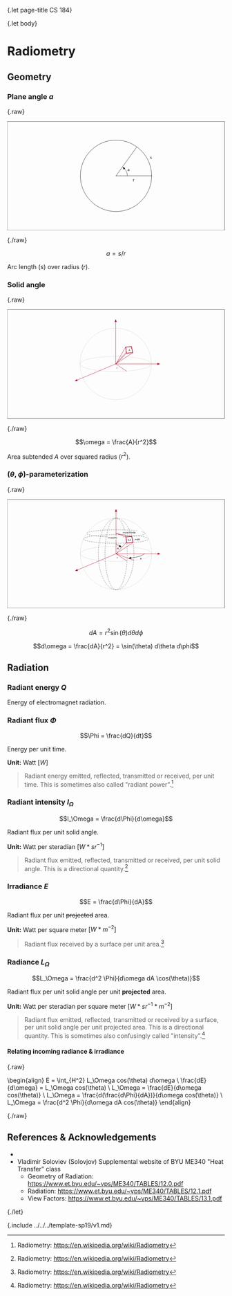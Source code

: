{.let page-title CS 184}

{.let body}

# Radiometry

## Geometry

### Plane angle $a$

{.raw}

<?xml version="1.0" encoding="UTF-8" standalone="no"?>
<!DOCTYPE svg PUBLIC "-//W3C//DTD SVG 1.1//EN" "http://www.w3.org/Graphics/SVG/1.1/DTD/svg11.dtd">
<svg xmlns:dc="http://purl.org/dc/elements/1.1/" xmlns="http://www.w3.org/2000/svg" xmlns:xl="http://www.w3.org/1999/xlink" version="1.1" viewBox="-390.5 -195.5 781 391" width="781" height="391">
  <defs>
    <font-face font-family="Menlo" font-size="16" panose-1="2 11 6 9 3 8 4 2 2 4" units-per-em="1000" underline-position="-63.47656" underline-thickness="43.94531" slope="0" x-height="546.875" cap-height="729.0039" ascent="928.2227" descent="-235.83984" font-weight="400">
      <font-face-src>
        <font-face-name name="Menlo-Regular"/>
      </font-face-src>
    </font-face>
    <marker orient="auto" overflow="visible" markerUnits="strokeWidth" id="FilledArrow_Marker_a" stroke-linejoin="miter" stroke-miterlimit="10" viewBox="-1 -4 10 8" markerWidth="10" markerHeight="8" color="black">
      <g>
        <path d="M 8 0 L 0 -3 L 0 3 Z" fill="currentColor" stroke="currentColor" stroke-width="1"/>
      </g>
    </marker>
  </defs>
  <metadata> Produced by OmniGraffle 7.9.4 
    <dc:date>2019-02-26 23:17:14 +0000</dc:date>
  </metadata>
  <g id="Canvas_1" fill-opacity="1" stroke-dasharray="none" stroke-opacity="1" stroke="none" fill="none">
    <title>Canvas 1</title>
    <g id="Canvas_1: Layer 1">
      <title>Layer 1</title>
      <g id="Graphic_3">
        <rect x="-390" y="-195" width="780" height="390" stroke="black" stroke-linecap="round" stroke-linejoin="round" stroke-width="1"/>
      </g>
      <g id="Graphic_6">
        <circle cx="0" cy="0" r="128.000204531443" stroke="black" stroke-linecap="round" stroke-linejoin="round" stroke-width="1"/>
      </g>
      <g id="Line_10">
        <line x1="0" y1="0" x2="128" y2="0" stroke="black" stroke-linecap="round" stroke-linejoin="round" stroke-width="1"/>
      </g>
      <g id="Line_11">
        <line x1="0" y1="0" x2="74.54252" y2="-103.18475" stroke="black" stroke-linecap="round" stroke-linejoin="round" stroke-width="1"/>
      </g>
      <g id="Graphic_12">
        <text transform="translate(122.2 -75.4)" fill="black">
          <tspan font-family="Menlo" font-size="16" font-weight="400" fill="black" x=".18359375" y="15">s</tspan>
        </text>
      </g>
      <g id="Graphic_13">
        <text transform="translate(60.2 5.2)" fill="black">
          <tspan font-family="Menlo" font-size="16" font-weight="400" fill="black" x=".18359375" y="15">r</tspan>
        </text>
      </g>
      <g id="Graphic_14">
        <text transform="translate(41.4 -32.4)" fill="black">
          <tspan font-family="Menlo" font-size="16" font-weight="400" fill="black" x=".18359375" y="15">a</tspan>
        </text>
      </g>
      <g id="Line_15">
        <path d="M 40.6 0 C 40.6 0 41.47278 -8.241099 36.4 -17.14094 C 34.630473 -20.245454 32.42774 -22.920888 30.309352 -25.08883" marker-end="url(#FilledArrow_Marker_a)" stroke="black" stroke-linecap="round" stroke-linejoin="round" stroke-width="1"/>
      </g>
    </g>
  </g>
</svg>

{./raw}

$$a = s / r$$

Arc length ($s$) over radius ($r$).

### Solid angle

{.raw}

<?xml version="1.0" encoding="UTF-8" standalone="no"?>
<!DOCTYPE svg PUBLIC "-//W3C//DTD SVG 1.1//EN" "http://www.w3.org/Graphics/SVG/1.1/DTD/svg11.dtd">
<svg xmlns:dc="http://purl.org/dc/elements/1.1/" xmlns="http://www.w3.org/2000/svg" xmlns:xl="http://www.w3.org/1999/xlink" version="1.1" viewBox="-390.5 -195.5 781 391" width="781" height="391">
  <defs>
    <marker orient="auto" overflow="visible" markerUnits="strokeWidth" id="FilledArrow_Marker" stroke-linejoin="miter" stroke-miterlimit="10" viewBox="-1 -4 10 8" markerWidth="10" markerHeight="8" color="#b1001c">
      <g>
        <path d="M 8 0 L 0 -3 L 0 3 Z" fill="currentColor" stroke="currentColor" stroke-width="1"/>
      </g>
    </marker>
    <font-face font-family="Menlo" font-size="10" panose-1="2 11 6 9 3 8 4 2 2 4" units-per-em="1000" underline-position="-63.47656" underline-thickness="43.94531" slope="0" x-height="546.875" cap-height="729.0039" ascent="928.2227" descent="-235.83984" font-weight="400">
      <font-face-src>
        <font-face-name name="Menlo-Regular"/>
      </font-face-src>
    </font-face>
  </defs>
  <metadata> Produced by OmniGraffle 7.9.4 
    <dc:date>2019-02-27 00:14:36 +0000</dc:date>
  </metadata>
  <g id="Canvas_1" fill-opacity="1" stroke-dasharray="none" stroke-opacity="1" stroke="none" fill="none">
    <title>Canvas 1</title>
    <g id="Shared_1: Master layer">
      <title>Master layer</title>
      <g id="Graphic_2">
        <rect x="-390" y="-195" width="780" height="390" stroke="black" stroke-linecap="round" stroke-linejoin="round" stroke-width="1"/>
      </g>
    </g>
    <g id="Canvas_1: Layer 3">
      <title>Layer 3</title>
      <g id="Graphic_129">
        <title>Circle</title>
        <path d="M 89.41067 -90.50957 C 139.398 -40.522496 139.398 40.522496 89.41067 90.50957 C 39.423595 140.4969 -41.621397 140.4969 -91.60847 90.50957 C -141.5958 40.522496 -141.5958 -40.522496 -91.60847 -90.50957 C -41.621397 -140.4969 39.423595 -140.4969 89.41067 -90.50957" stroke="#a5a5a5" stroke-linecap="round" stroke-linejoin="round" stroke-dasharray="1.0,4.0" stroke-width="1"/>
      </g>
      <g id="Graphic_128">
        <path d="M 89.41067 -19.091862 C 139.398 -8.547714 139.398 8.547714 89.41067 19.091862 C 39.423595 29.636064 -41.621397 29.636064 -91.60847 19.091862 C -141.5958 8.547714 -141.5958 -8.547714 -91.60847 -19.091862 C -41.621397 -29.636064 39.423595 -29.636064 89.41067 -19.091862" stroke="#a5a5a5" stroke-linecap="round" stroke-linejoin="round" stroke-dasharray="1.0,4.0" stroke-width="1"/>
      </g>
      <g id="Line_123">
        <line x1="-1.0989011" y1="0" x2="149.0011" y2="0" marker-end="url(#FilledArrow_Marker)" stroke="#b1001c" stroke-linecap="round" stroke-linejoin="round" stroke-width="1"/>
      </g>
      <g id="Line_122">
        <line x1="-1.0989011" y1="0" x2="-139.54758" y2="57.86045" marker-end="url(#FilledArrow_Marker)" stroke="#b1001c" stroke-linecap="round" stroke-linejoin="round" stroke-width="1"/>
      </g>
      <g id="Line_121">
        <line x1="-1.0989011" y1="0" x2="-1.0989011" y2="-151.02537" marker-end="url(#FilledArrow_Marker)" stroke="#b1001c" stroke-linecap="round" stroke-linejoin="round" stroke-width="1"/>
      </g>
      <g id="Line_120">
        <line x1="-1.0989011" y1="0" x2="60.1117" y2="-40.05444" stroke="#b1001c" stroke-linecap="round" stroke-linejoin="round" stroke-width="1"/>
      </g>
      <g id="Line_119">
        <line x1="-1.0989011" y1="0" x2="54.82087" y2="-62.082384" stroke="#b1001c" stroke-linecap="round" stroke-linejoin="round" stroke-width="1"/>
      </g>
      <g id="Line_118">
        <line x1="0" y1="0" x2="34.479567" y2="-60.88911" stroke="#b1001c" stroke-linecap="round" stroke-linejoin="round" stroke-width="1"/>
      </g>
      <g id="Line_117">
        <line x1="0" y1="0" x2="37.8011" y2="-38.715933" stroke="#b1001c" stroke-linecap="round" stroke-linejoin="round" stroke-width="1"/>
      </g>
      <g id="Line_114">
        <line x1="-1.0989011" y1="0" x2="37.8011" y2="25.682464" stroke="#b1001c" stroke-linecap="round" stroke-linejoin="round" stroke-width="1"/>
      </g>
      <g id="Graphic_112">
        <path d="M 34.7011 -60.6 L 55.5011 -62 L 59.9011 -40.2 L 37.5011 -38.6 Z" fill="white"/>
        <path d="M 34.7011 -60.6 L 55.5011 -62 L 59.9011 -40.2 L 37.5011 -38.6 Z" stroke="#b1001c" stroke-linecap="round" stroke-linejoin="round" stroke-width="2"/>
      </g>
      <g id="Graphic_111">
        <rect x="42.8011" y="-56.3782" width="9" height="13" fill="white"/>
        <text transform="translate(43.8011 -55.3782)" fill="black">
          <tspan font-family="Menlo" font-size="10" font-weight="400" fill="black" x=".4897461" y="9">A</tspan>
        </text>
      </g>
      <g id="Graphic_110">
        <rect x=".4010989" y="6.763033" width="9" height="13" fill="white"/>
        <text transform="translate(1.4010989 7.763033)" fill="black">
          <tspan font-family="Menlo" font-size="10" font-weight="400" fill="black" x=".4897461" y="9">r</tspan>
        </text>
      </g>
    </g>
  </g>
</svg>

{./raw}

$$\omega = \frac{A}{r^2}$$

Area subtended $A$ over squared radius ($r^2$).

### $(\theta, \phi)$-parameterization

{.raw}

<?xml version="1.0" encoding="UTF-8" standalone="no"?>
<!DOCTYPE svg PUBLIC "-//W3C//DTD SVG 1.1//EN" "http://www.w3.org/Graphics/SVG/1.1/DTD/svg11.dtd">
<svg xmlns:dc="http://purl.org/dc/elements/1.1/" xmlns="http://www.w3.org/2000/svg" xmlns:xl="http://www.w3.org/1999/xlink" version="1.1" viewBox="-390.5 -195.5 781 391" width="781" height="391">
  <defs>
    <marker orient="auto" overflow="visible" markerUnits="strokeWidth" id="FilledArrow_Marker" stroke-linejoin="miter" stroke-miterlimit="10" viewBox="-1 -4 10 8" markerWidth="10" markerHeight="8" color="#b1001c">
      <g>
        <path d="M 8 0 L 0 -3 L 0 3 Z" fill="currentColor" stroke="currentColor" stroke-width="1"/>
      </g>
    </marker>
    <marker orient="auto" overflow="visible" markerUnits="strokeWidth" id="FilledArrow_Marker_2" stroke-linejoin="miter" stroke-miterlimit="10" viewBox="-1 -4 10 8" markerWidth="10" markerHeight="8" color="black">
      <g>
        <path d="M 8 0 L 0 -3 L 0 3 Z" fill="currentColor" stroke="currentColor" stroke-width="1"/>
      </g>
    </marker>
    <font-face font-family="Menlo" font-size="10" panose-1="2 11 6 9 3 8 4 2 2 4" units-per-em="1000" underline-position="-63.47656" underline-thickness="43.94531" slope="0" x-height="546.875" cap-height="729.0039" ascent="928.2227" descent="-235.83984" font-weight="400">
      <font-face-src>
        <font-face-name name="Menlo-Regular"/>
      </font-face-src>
    </font-face>
  </defs>
  <metadata> Produced by OmniGraffle 7.9.4 
    <dc:date>2019-02-27 00:06:59 +0000</dc:date>
  </metadata>
  <g id="Canvas_1" fill-opacity="1" stroke-dasharray="none" stroke-opacity="1" stroke="none" fill="none">
    <title>Canvas 1</title>
    <g id="Shared_1: Master layer">
      <title>Master layer</title>
      <g id="Graphic_2">
        <rect x="-390" y="-195" width="780" height="390" stroke="black" stroke-linecap="round" stroke-linejoin="round" stroke-width="1"/>
      </g>
    </g>
    <g id="Canvas_1: Layer 2">
      <title>Layer 2</title>
      <g id="Graphic_16">
        <title>Circle</title>
        <path d="M 90.50957 -90.50957 C 140.4969 -40.522496 140.4969 40.522496 90.50957 90.50957 C 40.522496 140.4969 -40.522496 140.4969 -90.50957 90.50957 C -140.4969 40.522496 -140.4969 -40.522496 -90.50957 -90.50957 C -40.522496 -140.4969 40.522496 -140.4969 90.50957 -90.50957" stroke="#a5a5a5" stroke-linecap="round" stroke-linejoin="round" stroke-dasharray="1.0,4.0" stroke-width="1"/>
      </g>
      <g id="Graphic_17">
        <path d="M 90.50957 -19.091862 C 140.4969 -8.547714 140.4969 8.547714 90.50957 19.091862 C 40.522496 29.636064 -40.522496 29.636064 -90.50957 19.091862 C -140.4969 8.547714 -140.4969 -8.547714 -90.50957 -19.091862 C -40.522496 -29.636064 40.522496 -29.636064 90.50957 -19.091862" stroke="#a5a5a5" stroke-linecap="round" stroke-linejoin="round" stroke-dasharray="1.0,4.0" stroke-width="1"/>
      </g>
      <g id="Graphic_30">
        <path d="M 73.96329 -82.19238 C 114.81231 -77.11557 114.81231 -68.88443 73.96329 -63.80762 C 33.114478 -58.730784 -33.114478 -58.730784 -73.96329 -63.80762 C -114.81231 -68.88443 -114.81231 -77.11557 -73.96329 -82.19238 C -33.114478 -87.26922 33.114478 -87.26922 73.96329 -82.19238" stroke="#666" stroke-linecap="round" stroke-linejoin="round" stroke-dasharray="4.0,4.0" stroke-width="1"/>
      </g>
      <g id="Graphic_34">
        <path d="M 82.0243 -64.08943 C 127.32531 -58.075364 127.32531 -48.32464 82.0243 -42.31057 C 36.723513 -36.296468 -36.723513 -36.296468 -82.0243 -42.31057 C -127.32531 -48.32464 -127.32531 -58.075364 -82.0243 -64.08943 C -36.723513 -70.10353 36.723513 -70.10353 82.0243 -64.08943" stroke="#666" stroke-linecap="round" stroke-linejoin="round" stroke-dasharray="4.0,4.0" stroke-width="1"/>
      </g>
      <g id="Graphic_48">
        <title>Circle</title>
        <path d="M 45.754785 -89.70957 C 70.74845 -39.7225 70.74845 41.322494 45.754785 91.30957 C 20.761248 141.2969 -19.761248 141.2969 -44.754785 91.30957 C -69.74845 41.322494 -69.74845 -39.7225 -44.754785 -89.70957 C -19.761248 -139.6969 20.761248 -139.6969 45.754785 -89.70957" stroke="#666" stroke-linecap="round" stroke-linejoin="round" stroke-dasharray="4.0,4.0" stroke-width="1"/>
      </g>
      <g id="Graphic_47">
        <title>Circle</title>
        <path d="M 28.78424 -90.50957 C 44.40528 -40.522496 44.40528 40.522496 28.78424 90.50957 C 13.16328 140.4969 -12.16328 140.4969 -27.78424 90.50957 C -43.40528 40.522496 -43.40528 -40.522496 -27.78424 -90.50957 C -12.16328 -140.4969 13.16328 -140.4969 28.78424 -90.50957" stroke="#666" stroke-linecap="round" stroke-linejoin="round" stroke-dasharray="4.0,4.0" stroke-width="1"/>
      </g>
      <g id="Line_24">
        <line x1="0" y1="0" x2="150.1" y2="0" marker-end="url(#FilledArrow_Marker)" stroke="#b1001c" stroke-linecap="round" stroke-linejoin="round" stroke-width="1"/>
      </g>
      <g id="Line_26">
        <line x1="0" y1="0" x2="-138.44868" y2="57.86045" marker-end="url(#FilledArrow_Marker)" stroke="#b1001c" stroke-linecap="round" stroke-linejoin="round" stroke-width="1"/>
      </g>
      <g id="Line_28">
        <line x1="0" y1="0" x2="0" y2="-151.02537" marker-end="url(#FilledArrow_Marker)" stroke="#b1001c" stroke-linecap="round" stroke-linejoin="round" stroke-width="1"/>
      </g>
      <g id="Line_29">
        <line x1="0" y1="0" x2="61.2106" y2="-40.05444" stroke="#b1001c" stroke-linecap="round" stroke-linejoin="round" stroke-width="1"/>
      </g>
      <g id="Line_42">
        <line x1="0" y1="0" x2="55.91977" y2="-62.082384" stroke="#b1001c" stroke-linecap="round" stroke-linejoin="round" stroke-width="1"/>
      </g>
      <g id="Line_57">
        <line x1="0" y1="-73" x2="35.57847" y2="-60.88911" stroke="#b1001c" stroke-linecap="round" stroke-linejoin="round" stroke-width="1"/>
      </g>
      <g id="Line_56">
        <line x1="0" y1="-73" x2="55.91977" y2="-62.082384" stroke="#b1001c" stroke-linecap="round" stroke-linejoin="round" stroke-width="1"/>
      </g>
      <g id="Line_58">
        <line x1="0" y1="0" x2="63.6453" y2="23.444444" stroke="#b1001c" stroke-linecap="round" stroke-linejoin="round" stroke-width="1"/>
      </g>
      <g id="Line_71">
        <title>Line</title>
        <path d="M 0 -33.4092 C 3.968126 -31.872955 8.74143 -30.854802 11.905569 -28.8 C 12.073664 -28.69084 12.237223 -28.57875 12.396607 -28.463963" marker-end="url(#FilledArrow_Marker_2)" stroke="black" stroke-linecap="round" stroke-linejoin="round" stroke-width="1"/>
      </g>
      <g id="Line_74">
        <line x1="0" y1="0" x2="38.9" y2="25.682464" stroke="#b1001c" stroke-linecap="round" stroke-linejoin="round" stroke-width="1"/>
      </g>
      <g id="Line_75">
        <path d="M 102.48341 0 C 95.77002 3.2682355 92.03793 7.0863876 82.34123 9.805687 C 75.03272 11.855253 64.33253 13.28151 54.075995 14.78901" marker-end="url(#FilledArrow_Marker_2)" stroke="black" stroke-linecap="round" stroke-linejoin="round" stroke-width="1"/>
      </g>
      <g id="Graphic_64">
        <path d="M 35.8 -60.6 L 56.6 -62 L 61 -40.2 L 38.6 -38.6 Z" fill="white"/>
        <path d="M 35.8 -60.6 L 56.6 -62 L 61 -40.2 L 38.6 -38.6 Z" stroke="#b1001c" stroke-linecap="round" stroke-linejoin="round" stroke-width="2"/>
      </g>
      <g id="Graphic_62">
        <rect x="40.9" y="-56.3782" width="15" height="13" fill="white"/>
        <text transform="translate(41.9 -55.3782)" fill="black">
          <tspan font-family="Menlo" font-size="10" font-weight="400" fill="black" x=".4794922" y="9">dA</tspan>
        </text>
      </g>
      <g id="Graphic_69">
        <rect x="1.5" y="6.763033" width="9" height="13" fill="white"/>
        <text transform="translate(2.5 7.763033)" fill="black">
          <tspan font-family="Menlo" font-size="10" font-weight="400" fill="black" x=".4897461" y="9">r</tspan>
        </text>
      </g>
      <g id="Graphic_70">
        <rect x="1.2630332" y="-25.20853" width="9" height="13" fill="white"/>
        <text transform="translate(2.2630332 -24.20853)" fill="black">
          <tspan font-family="Menlo" font-size="10" font-weight="400" fill="black" x=".4897461" y="9">Θ</tspan>
        </text>
      </g>
      <g id="Graphic_73">
        <rect x="65.8" y="-58.5782" width="27" height="13" fill="white"/>
        <text transform="translate(66.8 -57.5782)" fill="black">
          <tspan font-family="Menlo" font-size="10" font-weight="400" fill="black" x=".4589844" y="9">r•dΘ</tspan>
        </text>
      </g>
      <g id="Graphic_76">
        <rect x="85.3" y="9.969668" width="9" height="13" fill="white"/>
        <text transform="translate(86.3 10.969668)" fill="black">
          <tspan font-family="Menlo" font-size="10" font-weight="400" fill="black" x=".4897461" y="9">ϕ</tspan>
        </text>
      </g>
      <g id="Graphic_77">
        <rect x="-30" y="-64.2" width="51" height="13" fill="white"/>
        <text transform="translate(-29 -63.2)" fill="black">
          <tspan font-family="Menlo" font-size="10" font-weight="400" fill="black" x=".41796875" y="9">r•sin(Θ)</tspan>
        </text>
      </g>
      <g id="Graphic_78">
        <rect x="22.6" y="-82.55632" width="69" height="13" fill="white"/>
        <text transform="translate(23.6 -81.55632)" fill="black">
          <tspan font-family="Menlo" font-size="10" font-weight="400" fill="black" x=".38720703" y="9">r•sin(Θ)•dϕ</tspan>
        </text>
      </g>
    </g>
  </g>
</svg>

{./raw}

$$dA = r^2 \sin(\theta) d\theta d\phi$$

$$d\omega = \frac{dA}{r^2} = \sin(\theta) d\theta d\phi$$

## Radiation

### Radiant energy $Q$

Energy of electromagnet radiation.

### Radiant flux $\Phi$

$$\Phi = \frac{dQ}{dt}$$

Energy per unit time.

**Unit:** Watt $[W]$

> Radiant energy emitted, reflected, transmitted or received, per unit time. This is sometimes also called "radiant power".[^1]

### Radiant intensity $I_\Omega$

$$I_\Omega = \frac{d\Phi}{d\omega}$$

Radiant flux per unit solid angle.

**Unit:** Watt per steradian $[W * sr^{-1}]$

> Radiant flux emitted, reflected, transmitted or received, per unit solid angle. This is a directional quantity.[^1]

### Irradiance $E$

$$E = \frac{d\Phi}{dA}$$

Radiant flux per unit <del>projected</del> area.

**Unit:** Watt per square meter $[W * m^{−2}]$

> Radiant flux received by a surface per unit area.[^1]

### Radiance $L_\Omega$

$$L_\Omega = \frac{d^2 \Phi}{d\omega dA \cos(\theta)}$$

Radiant flux per unit solid angle per unit **projected** area.

**Unit:** Watt per steradian per square meter $[W * sr^{-1} * m^{−2}]$

> Radiant flux emitted, reflected, transmitted or received by a surface, per unit solid angle per unit projected area. This is a directional quantity. This is sometimes also confusingly called "intensity".[^1]

#### Relating incoming radiance & irradiance

{.raw}

\begin{align}
E = \int_{H^2} L_\Omega cos(\theta) d\omega \\
\frac{dE}{d\omega} = L_\Omega cos(\theta) \\
L_\Omega = \frac{dE}{d\omega cos(\theta)} \\
L_\Omega = \frac{d(\frac{d\Phi}{dA})}{d\omega cos(\theta)} \\
L_\Omega = \frac{d^2 \Phi}{d\omega dA cos(\theta)}
\end{align}

{./raw}

## References & Acknowledgements

- [^1]: Radiometry: https://en.wikipedia.org/wiki/Radiometry
- Vladimir Soloviev (Solovjov) Supplemental website of BYU ME340 "Heat Transfer" class
    - Geometry of Radiation: https://www.et.byu.edu/~vps/ME340/TABLES/12.0.pdf
    - Radiation: https://www.et.byu.edu/~vps/ME340/TABLES/12.1.pdf
    - View Factors: https://www.et.byu.edu/~vps/ME340/TABLES/13.1.pdf

{./let}

{.include ../../../template-sp19/v1.md}
